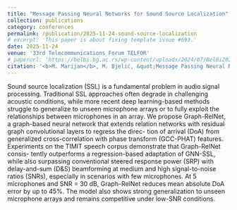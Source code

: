 ```yaml
---
title: "Message Passing Neural Networks for Sound Source Localization"
collection: publications
category: conferences
permalink: /publication/2025-11-24-sound-source-localization
# excerpt: 'This paper is about fixing template issue #693.'
date: 2025-11-24
venue: '33rd Telecommunications Forum TELFOR'
# paperurl: 'https://belbi.bg.ac.rs/wp-content/uploads/2024/07/BelBi2024-Book-of-Abstracts.pdf'
citation: '<b>M. Marijan</b>, M. Bjelić, &quot;Message Passing Neural Networks for Sound Source Localization&quot; <i>33rd Telecommunications Forum TELFOR</i>.'
---
```


Sound source localization (SSL) is a fundamental
problem in audio signal processing. Traditional SSL approaches
often degrade in challenging acoustic conditions, while more
recent deep learning-based methods struggle to generalize to
unseen microphone arrays or to fully exploit the relationships
between microphones in an array. We propose Graph-RelNet,
a graph-based neural network that extends relation networks
with residual graph convolutional layers to regress the direc-
tion of arrival (DoA) from generalized cross-correlation with
phase transform (GCC-PHAT) features. Experiments on the
TIMIT speech corpus demonstrate that Graph-RelNet consis-
tently outperforms a regression-based adaptation of GNN-SSL,
while also surpassing conventional steered response power (SRP)
with delay-and-sum (D&S) beamforming at medium and high
signal-to-noise ratios (SNRs), especially in scenarios with few
microphones. At 5 microphones and SNR = 30 dB, Graph-RelNet
reduces mean absolute DoA error by up to 45%. The model also
shows strong generalization to unseen microphone arrays and
remains competitive under low-SNR conditions.